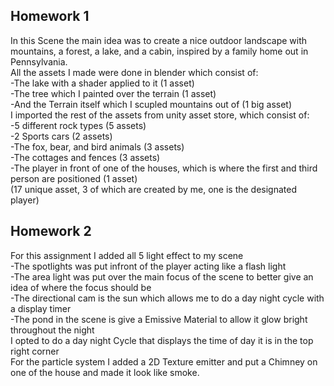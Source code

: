 ## Homework 1

<p>In this Scene the main idea was to create a nice outdoor landscape with mountains, a forest, a lake, and a cabin, inspired by a family home out in Pennsylvania.<br>
All the assets I made were done in blender which consist of:<br>
	-The lake with a shader applied to it (1 asset)<br>
	-The tree which I painted over the terrain (1 asset)<br>
	-And the Terrain itself which I scupled mountains out of (1 big asset)<br>
I imported the rest of the assets from unity asset store, which consist of:<br>
	-5 different rock types (5 assets)<br>
	-2 Sports cars (2 assets)<br>
	-The fox, bear, and bird animals (3 assets)<br>
	-The cottages and fences (3 assets)<br>
	-The player in front of one of the houses, which is where the first and third person are positioned (1 asset)<br>
(17 unique asset, 3 of which are created by me, one is the designated player)</P>

## Homework 2

<p>For this assignment I added all 5 light effect to my scene<br>
	-The spotlights was put infront of the player acting like a flash light<br>
	-The area light was put over the main focus of the scene to better give an idea of where the focus should be<br>
	-The directional cam is the sun which allows me to do a day night cycle with a display timer<br>
	-The pond in the scene is give a Emissive Material to allow it glow bright throughout the night<br>
I opted to do a day night Cycle that displays the time of day it is in the top right corner<br>
For the particle system I added a 2D Texture emitter and put a Chimney on one of the house and made it look like smoke.</p>
